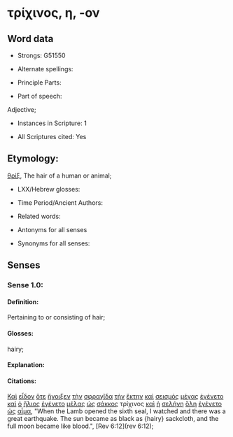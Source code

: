 # τρίχινος, η, -ον

<!-- Status: S2=NeedsReview -->
<!-- Lexica used for edits: BDAG, FFM, LN, A-S -->

## Word data

* Strongs: G51550

* Alternate spellings:

* Principle Parts: 

* Part of speech: 

Adjective;

* Instances in Scripture: 1

* All Scriptures cited: Yes

## Etymology: 

[θρίξ](../G23590/01.md), The hair of a human or animal;

* LXX/Hebrew glosses: 

* Time Period/Ancient Authors: 

* Related words: 

* Antonyms for all senses

* Synonyms for all senses: 

## Senses 

### Sense 1.0:

#### Definition: 

Pertaining to or consisting of hair;

#### Glosses:

hairy;

#### Explanation:

#### Citations:

[Καὶ](../G25320/01.md) [εἶδον](../G37080/01.md) [ὅτε](../G37530/01.md) [ἤνοιξεν](../G04550/01.md) [τὴν](../G35880/01.md) [σφραγῖδα](../G49730/01.md) [τὴν](../G35880/01.md) [ἕκτην](../G16230/01.md) [καὶ](../G25320/01.md) [σεισμὸς](../G45780/01.md) [μέγας](../G31730/01.md) [ἐγένετο](../G10960/01.md) [καὶ](../G25320/01.md) [ὁ](../G35880/01.md) [ἥλιος](../G22460/01.md) [ἐγένετο](../G10960/01.md) [μέλας](../G31890/01.md) [ὡς](../G56130/01.md) [σάκκος](../G45260/01.md) τρίχινος [καὶ](../G25320/01.md) [ἡ](../G35880/01.md) [σελήνη](../G45820/01.md) [ὅλη](../G36500/01.md) [ἐγένετο](../G10960/01.md) [ὡς](../G56130/01.md) [αἷμα](../G01290/01.md), 
"When the Lamb opened the sixth seal, I watched and there was a great earthquake. The sun became as black as {hairy} sackcloth, and the full moon became like blood.", 
[Rev 6:12](rev 6:12);
